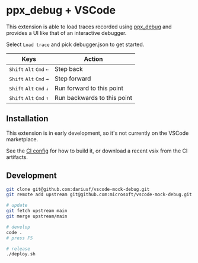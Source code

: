 
# ppx_debug + VSCode

This extension is able to load traces recorded using [ppx_debug](https://github.com/dariusf/ppx_debug) and provides a UI like that of an interactive debugger.

Select `Load trace` and pick debugger.json to get started.

| Keys | Action |
| --- | --- |
| <kbd>Shift</kbd> <kbd>Alt</kbd> <kbd>Cmd</kbd> <kbd>←</kbd> | Step back |
| <kbd>Shift</kbd> <kbd>Alt</kbd> <kbd>Cmd</kbd> <kbd>→</kbd> | Step forward |
| <kbd>Shift</kbd> <kbd>Alt</kbd> <kbd>Cmd</kbd> <kbd>↓</kbd> | Run forward to this point |
| <kbd>Shift</kbd> <kbd>Alt</kbd> <kbd>Cmd</kbd> <kbd>↑</kbd> | Run backwards to this point |

## Installation

This extension is in early development, so it's not currently on the VSCode marketplace.

See the [CI config](.github/workflows/ci.yml) for how to build it, or download a recent vsix from the CI artifacts.

## Development

```sh
git clone git@github.com:dariusf/vscode-mock-debug.git
git remote add upstream git@github.com:microsoft/vscode-mock-debug.git

# update
git fetch upstream main
git merge upstream/main

# develop
code .
# press F5

# release
./deploy.sh
```
